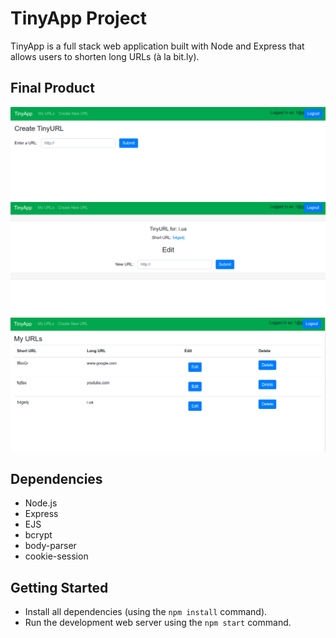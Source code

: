 # TinyApp Project

TinyApp is a full stack web application built with Node and Express that allows users to shorten long URLs (à la bit.ly).

## Final Product

!["Screenshot of create page"](https://github.com/IevgenDilevskyi/tinyapp/blob/master/docs/create-page.png?raw=true)
!["Screenshot of edit page"](https://github.com/IevgenDilevskyi/tinyapp/blob/master/docs/edit-page.png?raw=true)
!["Screenshot of URLs page"](https://github.com/IevgenDilevskyi/tinyapp/blob/master/docs/urls-page.png?raw=true)


## Dependencies

- Node.js
- Express
- EJS
- bcrypt
- body-parser
- cookie-session

## Getting Started

- Install all dependencies (using the `npm install` command).
- Run the development web server using the `npm start` command.